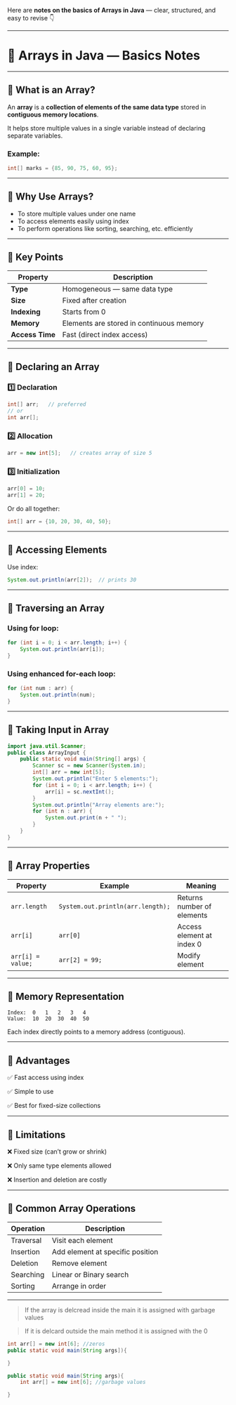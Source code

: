 Here are **notes on the basics of Arrays in Java** — clear, structured, and easy to revise 👇

---

# 🧩 **Arrays in Java — Basics Notes**

---

## 🔹 What is an Array?

An **array** is a **collection of elements of the same data type** stored in **contiguous memory locations**.

It helps store multiple values in a single variable instead of declaring separate variables.

### Example:

```java
int[] marks = {85, 90, 75, 60, 95};
```

---

## 🔹 Why Use Arrays?

* To store multiple values under one name
* To access elements easily using index
* To perform operations like sorting, searching, etc. efficiently

---

## 🔹 Key Points

| Property        | Description                              |
| --------------- | ---------------------------------------- |
| **Type**        | Homogeneous — same data type             |
| **Size**        | Fixed after creation                     |
| **Indexing**    | Starts from 0                            |
| **Memory**      | Elements are stored in continuous memory |
| **Access Time** | Fast (direct index access)               |

---

## 🔹 Declaring an Array

### 1️⃣ Declaration

```java
int[] arr;   // preferred
// or
int arr[];
```

### 2️⃣ Allocation

```java
arr = new int[5];   // creates array of size 5
```

### 3️⃣ Initialization

```java
arr[0] = 10;
arr[1] = 20;
```

Or do all together:

```java
int[] arr = {10, 20, 30, 40, 50};
```

---

## 🔹 Accessing Elements

Use index:

```java
System.out.println(arr[2]);  // prints 30
```

---

## 🔹 Traversing an Array

### Using for loop:

```java
for (int i = 0; i < arr.length; i++) {
    System.out.println(arr[i]);
}
```

### Using enhanced for-each loop:

```java
for (int num : arr) {
    System.out.println(num);
}
```

---

## 🔹 Taking Input in Array

```java
import java.util.Scanner;
public class ArrayInput {
    public static void main(String[] args) {
        Scanner sc = new Scanner(System.in);
        int[] arr = new int[5];
        System.out.println("Enter 5 elements:");
        for (int i = 0; i < arr.length; i++) {
            arr[i] = sc.nextInt();
        }
        System.out.println("Array elements are:");
        for (int n : arr) {
            System.out.print(n + " ");
        }
    }
}
```

---

## 🔹 Array Properties

| Property          | Example                           | Meaning                    |
| ----------------- | --------------------------------- | -------------------------- |
| `arr.length`      | `System.out.println(arr.length);` | Returns number of elements |
| `arr[i]`          | `arr[0]`                          | Access element at index 0  |
| `arr[i] = value;` | `arr[2] = 99;`                    | Modify element             |

---

## 🔹 Memory Representation

```
Index:  0   1   2   3   4
Value:  10  20  30  40  50
```

Each index directly points to a memory address (contiguous).

---

## 🔹 Advantages

✅ Fast access using index

✅ Simple to use

✅ Best for fixed-size collections

---

## 🔹 Limitations

❌ Fixed size (can’t grow or shrink)

❌ Only same type elements allowed

❌ Insertion and deletion are costly

---

## 🧠 Common Array Operations

| Operation | Description                      |
| --------- | -------------------------------- |
| Traversal | Visit each element               |
| Insertion | Add element at specific position |
| Deletion  | Remove element                   |
| Searching | Linear or Binary search          |
| Sorting   | Arrange in order                 |

---
> If the array is delcread inside the main it is assigned with garbage values

> If it is delcard outside the main method it is assigned with the 0

```java
int arr[] = new int[6]; //zeros
public static void main(String args]){

}
```

```java
public static void main(String args){
    int arr[] = new int[6]; //garbage values

}
